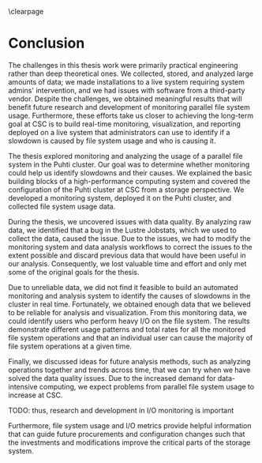 \clearpage

# Conclusion
<!-- We need to describe what we did and achieved and relate to the goals set in the Introduction. -->

 <!-- Describe general aspects of the thesis work and process -->
The challenges in this thesis work were primarily practical engineering rather than deep theoretical ones.
We collected, stored, and analyzed large amounts of data; we made installations to a live system requiring system admins' intervention, and we had issues with software from a third-party vendor.
Despite the challenges, we obtained meaningful results that will benefit future research and development of monitoring parallel file system usage.
Furthermore, these efforts take us closer to achieving the long-term goal at CSC is to build real-time monitoring, visualization, and reporting deployed on a live system that administrators can use to identify if a slowdown is caused by file system usage and who is causing it.

<!-- Describe the thesis work -->
The thesis explored monitoring and analyzing the usage of a parallel file system in the Puhti cluster.
Our goal was to determine whether monitoring could help us identify slowdowns and their causes.
We explained the basic building blocks of a high-performance computing system and covered the configuration of the Puhti cluster at CSC from a storage perspective.
We developed a monitoring system, deployed it on the Puhti cluster, and collected file system usage data.

During the thesis, we uncovered issues with data quality.
By analyzing raw data, we identified that a bug in the Lustre Jobstats, which we used to collect the data, caused the issue.
Due to the issues, we had to modify the monitoring system and data analysis workflows to correct the issues to the extent possible and discard previous data that would have been useful in our analysis.
Consequently, we lost valuable time and effort and only met some of the original goals for the thesis.

Due to unreliable data, we did not find it feasible to build an automated monitoring and analysis system to identify the causes of slowdowns in the cluster in real time.
Fortunately, we obtained enough data that we believed to be reliable for analysis and visualization.
From this monitoring data, we could identify users who perform heavy I/O on the file system.
The results demonstrate different usage patterns and total rates for all the monitored file system operations and that an individual user can cause the majority of file system operations at a given time.

Finally, we discussed ideas for future analysis methods, such as analyzing operations together and trends across time, that we can try when we have solved the data quality issues.
Due to the increased demand for data-intensive computing, we expect problems from parallel file system usage to increase at CSC.

TODO: thus, research and development in I/O monitoring is important

Furthermore, file system usage and I/O metrics provide helpful information that can guide future procurements and configuration changes such that the investments and modifications improve the critical parts of the storage system.
